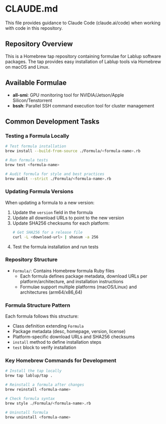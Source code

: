 # CLAUDE.md

This file provides guidance to Claude Code (claude.ai/code) when working with code in this repository.

## Repository Overview

This is a Homebrew tap repository containing formulae for Lablup software packages. The tap provides easy installation of Lablup tools via Homebrew on macOS and Linux.

## Available Formulae

- **all-smi**: GPU monitoring tool for NVIDIA/Jetson/Apple Silicon/Tenstorrent
- **bssh**: Parallel SSH command execution tool for cluster management

## Common Development Tasks

### Testing a Formula Locally
```bash
# Test formula installation
brew install --build-from-source ./Formula/<formula-name>.rb

# Run formula tests
brew test <formula-name>

# Audit formula for style and best practices
brew audit --strict ./Formula/<formula-name>.rb
```

### Updating Formula Versions
When updating a formula to a new version:
1. Update the `version` field in the formula
2. Update all download URLs to point to the new version
3. Update SHA256 checksums for each platform:
   ```bash
   # Get SHA256 for a release file
   curl -L <download-url> | shasum -a 256
   ```
4. Test the formula installation and run tests

### Repository Structure

- `Formula/`: Contains Homebrew formula Ruby files
  - Each formula defines package metadata, download URLs per platform/architecture, and installation instructions
  - Formulae support multiple platforms (macOS/Linux) and architectures (arm64/x86_64)

### Formula Structure Pattern

Each formula follows this structure:
- Class definition extending `Formula`
- Package metadata (desc, homepage, version, license)
- Platform-specific download URLs and SHA256 checksums
- `install` method to define installation steps
- `test` block to verify installation

### Key Homebrew Commands for Development

```bash
# Install the tap locally
brew tap lablup/tap .

# Reinstall a formula after changes
brew reinstall <formula-name>

# Check formula syntax
brew style ./Formula/<formula-name>.rb

# Uninstall formula
brew uninstall <formula-name>
```